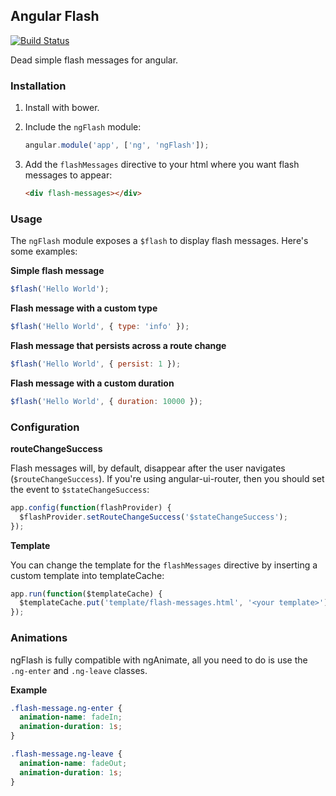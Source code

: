 ## Angular Flash

[![Build Status](https://travis-ci.org/remind101/angular-flash.png?branch=master)](https://travis-ci.org/remind101/angular-flash)

Dead simple flash messages for angular.

### Installation

1. Install with bower.
2. Include the `ngFlash` module:

   ```javascript
   angular.module('app', ['ng', 'ngFlash']);
   ```
3. Add the `flashMessages` directive to your html where you want flash messages
   to appear:

   ```html
   <div flash-messages></div>
   ```

### Usage

The `ngFlash` module exposes a `$flash` to display flash messages. Here's some
examples:

**Simple flash message**

```javascript
$flash('Hello World');
```

**Flash message with a custom type**

```javascript
$flash('Hello World', { type: 'info' });
```

**Flash message that persists across a route change**

```javascript
$flash('Hello World', { persist: 1 });
```

**Flash message with a custom duration**

```javascript
$flash('Hello World', { duration: 10000 });
```

### Configuration

**routeChangeSuccess**

Flash messages will, by default, disappear after the user navigates
(`$routeChangeSuccess`). If you're using angular-ui-router, then you should set
the event to `$stateChangeSuccess`:

```javascript
app.config(function(flashProvider) {
  $flashProvider.setRouteChangeSuccess('$stateChangeSuccess');
});
```

**Template**

You can change the template for the `flashMessages` directive by inserting a
custom template into templateCache:

```javascript
app.run(function($templateCache) {
  $templateCache.put('template/flash-messages.html', '<your template>');
});
```

### Animations

ngFlash is fully compatible with ngAnimate, all you need to do is use the
`.ng-enter` and `.ng-leave` classes.

**Example**

```css
.flash-message.ng-enter {
  animation-name: fadeIn;
  animation-duration: 1s;
}

.flash-message.ng-leave {
  animation-name: fadeOut;
  animation-duration: 1s;
}
```
